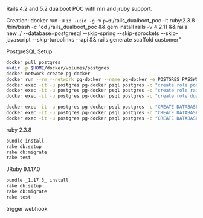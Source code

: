 Rails 4.2 and 5.2 dualboot POC with mri and jruby support.

Creation:
docker run -u `id -u`:`id -g` -v `pwd`:/rails_dualboot_poc -it ruby:2.3.8 /bin/bash -c "cd /rails_dualboot_poc && gem install rails -v 4.2.11 && rails new ./ --database=postgresql --skip-spring --skip-sprockets --skip-javascript --skip-turbolinks --api && rails generate scaffold customer" 

PostgreSQL Setup
```bash
docker pull postgres
mkdir -p $HOME/docker/volumes/postgres
docker network create pg-docker
docker run --rm --network pg-docker --name pg-docker -e POSTGRES_PASSWORD=postgres -d -p 5432:5432 -v $HOME/docker/volumes/postgres:/var/lib/postgresql/data  postgres
docker exec -it -u postgres pg-docker psql postgres -c "create role postgres with createdb login password 'postgres';"
docker exec -it -u postgres pg-docker psql postgres -c "create role rails_dualboot_poc_test with createdb login password 'rails_dualboot_poc_test';"
docker exec -it -u postgres pg-docker psql postgres -c "create role dualboot_prod with createdb login password 'dualboot_prod';"

docker exec -it -u postgres pg-docker psql postgres -c "CREATE DATABASE customer_development with OWNER=postgres;"
docker exec -it -u postgres pg-docker psql postgres -c "CREATE DATABASE customer_test with OWNER=postgres;"
docker exec -it -u postgres pg-docker psql postgres -c "CREATE DATABASE customer with OWNER=postgres;"
```

ruby 2.3.8
```bash
bundle install
rake db:setup
rake db:migrate
rake test
```

JRuby 9.1.17.0
```bash
bundle _1.17.3_ install
rake db:setup
rake db:migrate
rake test
```

trigger webhook
